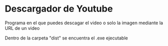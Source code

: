 # Descargador de Youtube
Programa en el que puedes descagar el video o solo la imagen mediante la URL de un video

Dentro de la carpeta "dist" se encuentra el .exe ejecutable
